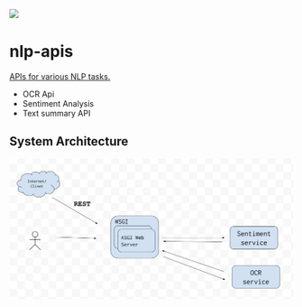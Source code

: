 ![](https://github.com/addadda023/nlp-apis/workflows/Python%20application/badge.svg)

# nlp-apis
[APIs for various NLP tasks.](http://www.basicnlptools.com/)
* OCR Api
* Sentiment Analysis
* Text summary API


## System Architecture
![System Architecture](/static/images/system_design.png)
